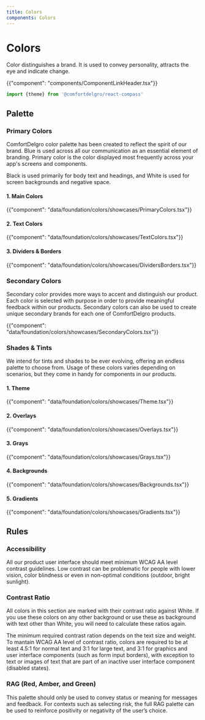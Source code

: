 ```yaml
---
title: Colors
components: Colors
---
```


# Colors

<p class="description">Color distinguishes a brand. It is used to convey personality, attracts the eye and indicate change.</p>

{{"component": "components/ComponentLinkHeader.tsx"}}

```jsx
import {theme} from '@comfortdelgro/react-compass'
```

## Palette

### Primary Colors

ComfortDelgro color palette has been created to reflect the spirit of our brand. Blue is used across all our communication as an essential element of branding. Primary color is the color displayed most frequently across your app's screens and components.

Black is used primarily for body text and headings, and White is used for screen backgrounds and negative space.

#### 1. Main Colors

{{"component": "data/foundation/colors/showcases/PrimaryColors.tsx"}}

#### 2. Text Colors

{{"component": "data/foundation/colors/showcases/TextColors.tsx"}}

#### 3. Dividers & Borders

{{"component": "data/foundation/colors/showcases/DividersBorders.tsx"}}

### Secondary Colors

Secondary color provides more ways to accent and distinguish our product. Each color is selected with purpose in order to provide meaningful feedback within our products. Secondary colors can also be used to create unique secondary brands for each one of ComfortDelgro products.

{{"component": "data/foundation/colors/showcases/SecondaryColors.tsx"}}

### Shades & Tints

We intend for tints and shades to be ever evolving, offering an endless palette to choose from. Usage of these colors varies depending on scenarios, but they come in handy for components in our products.

#### 1. Theme

{{"component": "data/foundation/colors/showcases/Theme.tsx"}}

#### 2. Overlays

{{"component": "data/foundation/colors/showcases/Overlays.tsx"}}

#### 3. Grays

{{"component": "data/foundation/colors/showcases/Grays.tsx"}}

#### 4. Backgrounds

{{"component": "data/foundation/colors/showcases/Backgrounds.tsx"}}

#### 5. Gradients

{{"component": "data/foundation/colors/showcases/Gradients.tsx"}}

## Rules

### Accessibility

All our product user interface should meet minimum WCAG AA level contrast guidelines. Low contrast can be problematic for people with lower vision, color blindness or even in non-optimal conditions (outdoor, bright sunlight).

### Contrast Ratio

All colors in this section are marked with their contrast ratio against White. If you use these colors on any other background or use these as background with text other than White, you will need to calculate these ratios again.

The minimum required contrast ration depends on the text size and weight. To mantain WCAG AA level of contrast ratio, colors are required to be at least 4.5:1 for normal text and 3:1 for large text, and 3:1 for graphics and user interface components (such as form input borders), with exception to text or images of text that are part of an inactive user interface component (disabled states).

### RAG (Red, Amber, and Green)

This palette should only be used to convey status or meaning for messages and feedback. For contexts such as selecting risk, the full RAG palette can be used to reinforce positivity or negativity of the user’s choice.
